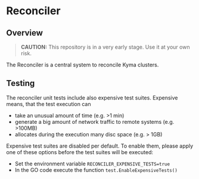 # Reconciler

## Overview

>**CAUTION:** This repository is in a very early stage. Use it at your own risk.

The Reconciler is a central system to reconcile Kyma clusters.

## Testing

The reconciler unit tests include also expensive test suites. Expensive means, that the test execution can

* take an unusual amount of time (e.g. >1 min)
* generate a big amount of network traffic to remote systems (e.g. >100MB)
* allocates during the execution many disc space (e.g. > 1GB)

Expensive test suites are disabled per default. To enable them, please apply one of these options before the test suites will be executed:

* Set the environment variable `RECONCILER_EXPENSIVE_TESTS=true` 
* In the GO code execute the function `test.EnableExpensiveTests()`
